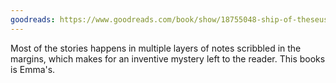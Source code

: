 ```yaml
---
goodreads: https://www.goodreads.com/book/show/18755048-ship-of-theseus
---
```


Most of the stories happens in multiple layers of notes scribbled in the margins, which makes for an inventive mystery left to the reader.
This books is Emma's.

<!-- @emma? -->
